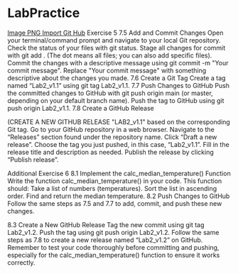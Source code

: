 # LabPractice

[Image PNG Import Git Hub](https://github.com/RonnieThongYH/LabPractice/blob/master/images/3d-render-korean-finger-heart-symbol-i-love-you.png)
Exercise 5
7.5 Add and Commit Changes
Open your terminal/command prompt and navigate to your local Git repository.
Check the status of your files with git status.
Stage all changes for commit with git add . (The dot means all files; you can also add specific files).
Commit the changes with a descriptive message using git commit -m "Your commit message". Replace "Your commit message" with something descriptive about the changes you made.
7.6 Create a Git Tag
Create a tag named “Lab2_v1.1” using git tag Lab2_v1.1.
7.7 Push Changes to GitHub
Push the committed changes to GitHub with git push origin main (or master, depending on your default branch name).
Push the tag to GitHub using git push origin Lab2_v1.1.
7.8 Create a GitHub Release

(CREATE A NEW GITHUB RELEASE "LAB2_v1.1" based on the corresponding Git tag.
Go to your GitHub repository in a web browser.
Navigate to the “Releases” section found under the repository name.
Click “Draft a new release”.
Choose the tag you just pushed, in this case, “Lab2_v1.1”.
Fill in the release title and description as needed.
Publish the release by clicking “Publish release”.

Additional Exercise 6
8.1 Implement the calc_median_temperature() Function
Write the function calc_median_temperature() in your code. This function should:
Take a list of numbers (temperatures).
Sort the list in ascending order.
Find and return the median temperature.
8.2 Push Changes to GitHub
Follow the same steps as 7.5 and 7.7 to add, commit, and push these new changes.

8.3 Create a New GitHub Release
Tag the new commit using git tag Lab2_v1.2.
Push the tag using git push origin Lab2_v1.2.
Follow the same steps as 7.8 to create a new release named “Lab2_v1.2” on GitHub.
Remember to test your code thoroughly before committing and pushing, especially for the calc_median_temperature() function to ensure it works correctly.

